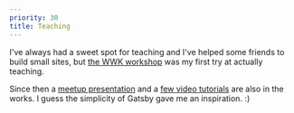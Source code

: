```yaml
---
priority: 30
title: Teaching
---
```


I've always had a sweet spot for teaching and I've helped some friends to build small sites,
but
[the WWK workshop](https://workshop.dromedar.design/)
was my first try at actually teaching.

Since then a
[meetup presentation](https://github.com/dromedar-design/presentation-gatsby)
and a
[few video tutorials](https://github.com/dromedar-design/tutorial-gatsby-blog)
are also in the works. I guess the simplicity of Gatsby gave me an inspiration. :)
